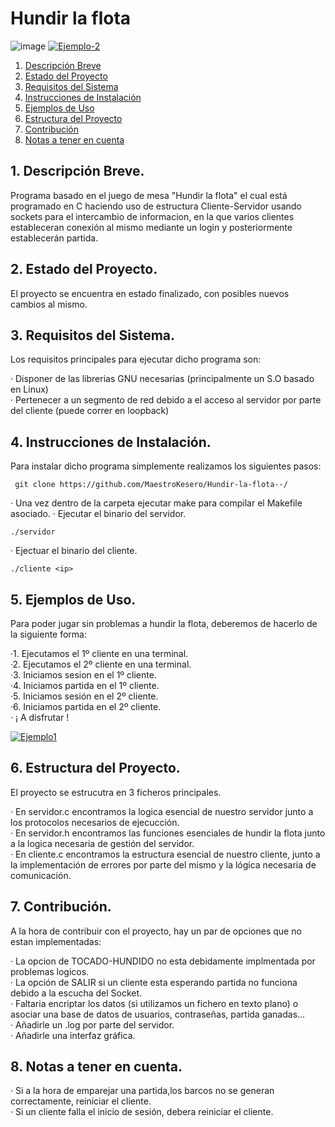# Hundir la flota 
![image](https://github.com/MaestroKesero/Hundir-la-flota/assets/90833008/ca7b2583-93f4-4a23-a7e7-6c84797cac92)
<a href="https://ibb.co/zVv6KnF"><img src="https://i.ibb.co/r2rdn73/Ejemplo-2.png" alt="Ejemplo-2" border="0"></a>

1. [Descripción Breve](#1-descripción-breve)
2. [Estado del Proyecto](#2-estado-del-proyecto)
3. [Requisitos del Sistema](#3-requisitos-del-sistema)
4. [Instrucciones de Instalación](#4-instrucciones-de-instalación)
5. [Ejemplos de Uso](#5-ejemplos-de-uso)
6. [Estructura del Proyecto](#6-estructura-del-proyecto)
7. [Contribución](#7-contribución)
8. [Notas a tener en cuenta](#8-notas-a-tener-en-cuenta)


## 1. Descripción Breve.

Programa basado en el juego de mesa "Hundir la flota" el cual está programado en C haciendo uso de estructura Cliente-Servidor usando sockets
para el intercambio de informacion, en la que varios clientes estableceran conexión al mismo mediante un login y posteriormente establecerán
 partida.



## 2. Estado del Proyecto.

El proyecto se encuentra en estado finalizado, con posibles nuevos cambios al mismo.



## 3. Requisitos del Sistema.

Los requisitos principales para ejecutar dicho programa son:

&middot; Disponer de las librerias GNU necesarias (principalmente un S.O basado en Linux)  
&middot; Pertenecer a un segmento de red debido a el acceso al servidor por parte del cliente (puede correr en loopback)  



## 4. Instrucciones de Instalación.

Para instalar dicho programa simplemente realizamos los siguientes pasos:

     git clone https://github.com/MaestroKesero/Hundir-la-flota--/  
     
 &middot; Una vez dentro de la carpeta ejecutar make para compilar el Makefile asociado. 
 &middot; Ejecutar el binario del servidor.
 
    ./servidor   
&middot; Ejectuar el binario del cliente.

    ./cliente <ip>  


## 5. Ejemplos de Uso.

Para poder jugar sin problemas a hundir la flota, deberemos de hacerlo de la siguiente forma:

&middot;1. Ejecutamos el 1º cliente en una terminal.<br>
&middot;2. Ejecutamos el 2º cliente en una terminal.<br>
&middot;3. Iniciamos sesion en el 1º cliente.<br>
&middot;4. Iniciamos partida en el 1º cliente.<br>
&middot;5. Iniciamos sesión en el 2º cliente.<br>
&middot;6. Iniciamos partida en el 2º cliente.<br>
&middot; ¡ A disfrutar !<br>

<a href="https://ibb.co/4spqcrT"><img src="https://i.ibb.co/KNWPYvq/Ejemplo1.png" alt="Ejemplo1" border="0"></a>


## 6. Estructura del Proyecto.

El proyecto se estrucutra en 3 ficheros principales.
    
&middot; En servidor.c encontramos la logica esencial de nuestro servidor junto a los protocolos necesarios de ejecucción.<br>
&middot; En servidor.h encontramos las funciones esenciales de hundir la flota junto a la logica necesaria de gestión del servidor.<br>
&middot; En cliente.c encontramos la estructura esencial de nuestro cliente, junto a la implementación de errores por parte del mismo y la lógica necesaria de comunicación.<br>


## 7. Contribución.

A la hora de contribuir con el proyecto, hay un par de opciones que no estan implementadas:

&middot; La opcion de TOCADO-HUNDIDO no esta debidamente implmentada por problemas logicos.<br>
&middot; La opción de SALIR si un cliente esta esperando partida no funciona debido a la escucha del Socket.<br>
&middot; Faltaria encriptar los datos (si utilizamos un fichero en texto plano) o asociar una base de datos de usuarios, contraseñas, partida ganadas...<br>
&middot; Añadirle un .log por parte del servidor.<br>
&middot; Añadirle una interfaz gráfica.<br>


## 8. Notas a tener en cuenta.

&middot; Si a la hora de emparejar una partida,los barcos no se generan correctamente, reiniciar el cliente.<br>
&middot; Si un cliente falla el inicio de sesión, debera reiniciar el cliente.<br>
